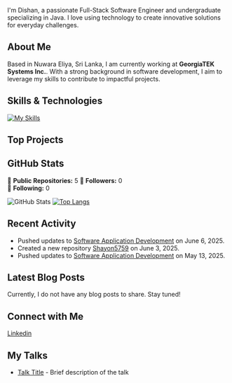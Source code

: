

I'm Dishan, a passionate Full-Stack Software Engineer and undergraduate specializing in Java. I love using technology to create innovative solutions for everyday challenges.

## About Me

Based in Nuwara Eliya, Sri Lanka, I am currently working at **GeorgiaTEK Systems Inc.**. With a strong background in software development, I aim to leverage my skills to contribute to impactful projects.

## Skills & Technologies

[![My Skills](https://skillicons.dev/icons?i=java,html,css,git,docker,react,mysql,postgres,nodejs,express,spring,flutter,jenkins,graphql,aws,githubactions&perline=8)](https://skillicons.dev)

## Top Projects





## GitHub Stats
🔹 **Public Repositories:** 5
🔹 **Followers:** 0  
🔹 **Following:** 0  

![GitHub Stats](https://github-readme-stats.vercel.app/api?username=Shayon5759&show_icons=true&theme=radical)
[![Top Langs](https://github-readme-stats.vercel.app/api/top-langs/?username=Shayon5759&layout=compact&theme=dark)](https://github.com/anuraghazra/github-readme-stats)

## Recent Activity

- Pushed updates to [Software Application Development](https://github.com/Shayon5759/Software-Application-Development) on June 6, 2025.  
- Created a new repository [Shayon5759](https://github.com/Shayon5759/Shayon5759) on June 3, 2025.  
- Pushed updates to [Software Application Development](https://github.com/Shayon5759/Software-Application-Development) on May 13, 2025.

## Latest Blog Posts

Currently, I do not have any blog posts to share. Stay tuned!

## Connect with Me

<a href="https://www.linkedin.com/in/t-dishan-shayon-b21aa02b9" target="_blank" rel="noopener noreferrer"><Icon /> Linkedin</a>

## My Talks

- [Talk Title](link-to-talk) - Brief description of the talk
